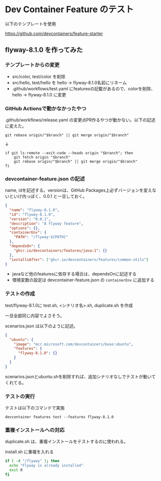 # Dev Container Feature のテスト

以下のテンプレートを使用

https://github.com/devcontainers/feature-starter

## flyway-8.1.0 を作ってみた

### テンプレートからの変更

- src/color, test/color を削除
- src/hello, test/hello を hello -> flyway-8.1.0名前にリネーム
- .github/workflows/test.yaml にfeaturesの記載があるので、colorを削除、hello -> flyway-8.1.0 に変更

### GitHub Actionsで動かなかったやつ

.github/workflows/release.yaml の変更点PR作るやつが動かない。以下の記述に変えた。

```
git rebase origin/"$branch" || git merge origin/"$branch"
```

↓

```
if git ls-remote --exit-code --heads origin "$branch"; then
    git fetch origin "$branch"
    git rebase origin/"$branch" || git merge origin/"$branch"
fi
```

### devcontainer-feature.json の記述

name, idを記述する。versionは、GitHub Packages上必ずバージョンを変えないといけ内っぽく、0.0.1 と一旦しておく。

```json
{
  "name": "flyway-8.1.0",
  "id": "flyway-8.1.0",
  "version": "0.0.1",
  "description": "A flyway feature",
  "options": {},
  "containerEnv": {
    "PATH": "/flyway:${PATH}"
  },
  "dependsOn": {
    "ghcr.io/devcontainers/features/java:1": {}
  },
  "installsAfter": ["ghcr.io/devcontainers/features/common-utils"]
}
```

- javaなど他のfeaturesに依存する場合は、dependsOnに記述する
- 環境変数の設定は devcontainer-feature.json の `containerEnv` に追加する

### テストの作成

test/flyway-8.1.0に test.sh, <シナリオ名>.sh, duplicate.sh を作成

一旦全部同じ内容でよさそう。

scenarios.json は以下のように記述。

```json
{
  "ubuntu": {
    "image": "mcr.microsoft.com/devcontainers/base:ubuntu",
    "features": {
      "flyway-8.1.0": {}
    }
  }
}
```

scenarios.jsonとubuntu.shを削除すれば、追加シナリオなしでテストが動いてくれてる。

### テストの実行

テストは以下のコマンドで実施

```
devcontainer features test --features flyway-8.1.0
```

### 重複インストールへの対応

duplicate.sh は、重複インストールをテストするのに使われる。

install.sh に重複を入れる

```bash
if [ -d "/flyway" ]; then
  echo "Flyway is already installed"
  exit 0
fi
```
